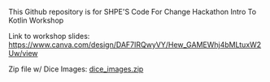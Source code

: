 This Github repository is for SHPE'S Code For Change Hackathon Intro To Kotlin Workshop

Link to workshop slides: https://www.canva.com/design/DAF7IRQwyVY/Hew_GAMEWhj4bMLtuxW2Uw/view 

Zip file w/ Dice Images: [dice_images.zip](https://github.com/Anthony-Zurita/DiceRollerDemo/files/14228350/dice_images.zip)
